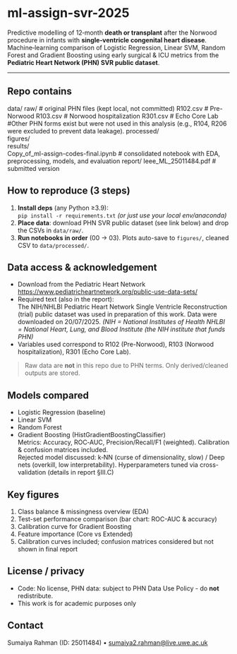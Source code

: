 # ml-assign-svr-2025
Predictive modelling of 12‑month **death or transplant** after the Norwood procedure in infants with **single‑ventricle congenital heart disease**.  
Machine‑learning comparison of Logistic Regression, Linear SVM, Random Forest and Gradient Boosting using early surgical & ICU metrics from the **Pediatric Heart Network (PHN) SVR public dataset**.

---
## Repo contains
data/
  raw/          # original PHN files (kept local, not committed) 
  R102.csv   # Pre-Norwood
  R103.csv   # Norwood hospitalization
  R301.csv   # Echo Core Lab
  #Other PHN forms exist but were not used in this analysis (e.g., R104, R206 were excluded to prevent data leakage).
  processed/    
figures/        
results/        
 Copy_of_ml-assign-codes-final.ipynb   # consolidated notebook with EDA, preprocessing, models, and evaluation
report/
  Ieee_ML_25011484.pdf # submitted version

## How to reproduce (3 steps)
1. **Install deps** (any Python ≥3.9):  
   `pip install -r requirements.txt`  *(or just use your local env/anaconda)*  
2. **Place data**: download PHN SVR public dataset (see link below) and drop the CSVs in `data/raw/`.  
3. **Run notebooks in order** (00 → 03). Plots auto-save to `figures/`, cleaned CSV to `data/processed/`.

## Data access & acknowledgement
- Download from the Pediatric Heart Network
https://www.pediatricheartnetwork.org/public-use-data-sets/ 
- Required text (also in the report):  
The NIH/NHLBI Pediatric Heart Network Single Ventricle Reconstruction (trial) public dataset was used in preparation of this work. Data were downloaded on 20/07/2025.
*(NIH = National Institutes of Health
NHLBI = National Heart, Lung, and Blood Institute (the NIH institute that funds PHN)*
- Variables used correspond to R102 (Pre-Norwood), R103 (Norwood hospitalization), R301 (Echo Core Lab).


> Raw data are **not** in this repo due to PHN terms. Only derived/cleaned outputs are stored.

## Models compared
- Logistic Regression (baseline)  
- Linear SVM  
- Random Forest  
- Gradient Boosting (HistGradientBoostingClassifier)  
Metrics: Accuracy, ROC‑AUC, Precision/Recall/F1 (weighted). Calibration & confusion matrices included.  
Rejected model discussed: k‑NN (curse of dimensionality, slow) / Deep nets (overkill, low interpretability).
Hyperparameters tuned via cross-validation (details in report §III.C)

## Key figures 
1. Class balance & missingness overview (EDA)  
2. Test-set performance comparison (bar chart: ROC-AUC & accuracy)  
3. Calibration curve for Gradient Boosting  
4. Feature importance (Core vs Extended)
5. Calibration curves included; confusion matrices considered but not shown in final report
   


## License / privacy
- Code: No license, PHN data: subject to PHN Data Use Policy - do **not** redistribute.
- This work is for academic purposes only

## Contact
Sumaiya Rahman (ID: 25011484) • sumaiya2.rahman@live.uwe.ac.uk 
